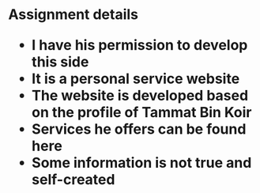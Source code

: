 <h1>Assignment details </h>
<ul>
<li> I have his permission to develop this side </li>
<li>It is a personal service website</li>
<li>The website is developed based on the profile of Tammat Bin Koir</li>
<li>Services he offers can be found here</li>
<li>Some information is not true and self-created</li>
</ul>